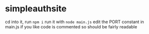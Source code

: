# simpleauthsite
cd into it, run `npm i`
run it with `node main.js`
edit the PORT constant in main.js if you like
code is commented so should be fairly readable
